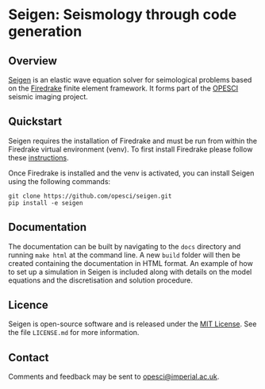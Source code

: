 # Seigen: Seismology through code generation

## Overview

[Seigen](http://www.opesci.org) is an elastic wave
equation solver for seimological problems based on the
[Firedrake](http://www.firedrakeproject.org) finite element
framework. It forms part of the [OPESCI](http://www.opesci.org)
seismic imaging project.

## Quickstart

Seigen requires the installation of Firedrake and must be run from
within the Firedrake virtual environment (venv). To first install Firedrake
please follow these [instructions](http://www.firedrakeproject.org/download.html#).

Once Firedrake is installed and the venv is activated, you can install
Seigen using the following commands:

```
git clone https://github.com/opesci/seigen.git
pip install -e seigen
```

## Documentation

The documentation can be built by navigating to the `docs` directory and running `make html` at the command line. A new `build` folder will then be created containing the documentation in HTML format. An example of how to set up a simulation in Seigen is included along with details on the model equations and the discretisation and solution procedure.

## Licence

Seigen is open-source software and is released under the [MIT License](https://opensource.org/licenses/MIT). See the file ``LICENSE.md`` for more information.

## Contact

Comments and feedback may be sent to opesci@imperial.ac.uk.
